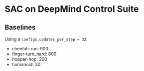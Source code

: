 # SAC on DeepMind Control Suite


## Baselines
Using a `configs.updates_per_step = 32`:
- cheetah-run: 900
- finger-turn_hard: 800
- hopper-hop: 200
- humanoid: 30
